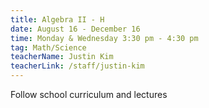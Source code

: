 ```yaml
---
title: Algebra II - H
date: August 16 - December 16
time: Monday & Wednesday 3:30 pm - 4:30 pm
tag: Math/Science
teacherName: Justin Kim
teacherLink: /staff/justin-kim
---
```

Follow school curriculum and lectures